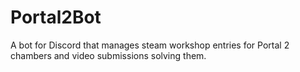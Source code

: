 # Portal2Bot
 A bot for Discord that manages steam workshop entries for Portal 2 chambers and video submissions solving them.
